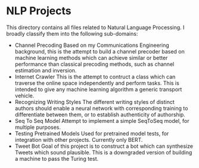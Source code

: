 # NLP Projects
This directory contains all files related to Natural Language Processing. I broadly classify them into the following sub-domains:
* Channel Precoding
  Based on my Communications Engineering background, this is the attempt to build a channel precoder based on machine learning methods which can achieve similar or better
  performance than classical precoding methods, such as channel estimation and inversion.
* Internet Crawler
  This is the attempt to contruct a class which can traverse the online space independently and perform tasks. This is intended to give any machine learning algorithm a generic
  transport vehicle.
* Recognizing Writing Styles
  The different writing styles of distinct authors should enable a neural network with corresponding training to differentiate between them, or to establish authenticity of 
  authorship.
* Seq To Seq Model
  Attempt to implement a simple SeqToSeq model, for multiple purposes.
* Testing Pretrained Models
  Used for pretrained model tests, for integration with other projects. Currently only BERT.
* Tweet Bot
  Goal of this project is to construct a bot which can synthesize Tweets which sound plausible. This is a downgraded version of building a machine to pass the Turing test.

